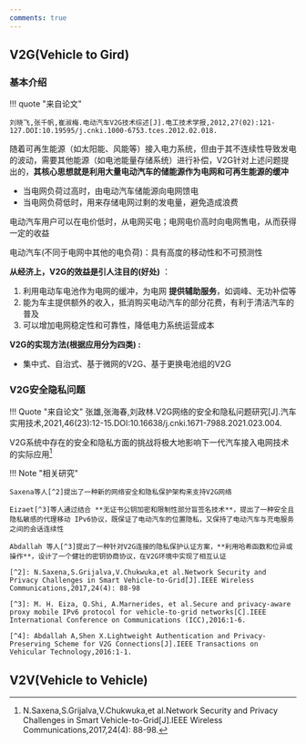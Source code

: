 ```yaml
---
comments: true
---
```


## V2G(Vehicle to Gird)

### 基本介绍

!!! quote "来自论文"

    刘晓飞,张千帆,崔淑梅.电动汽车V2G技术综述[J].电工技术学报,2012,27(02):121-127.DOI:10.19595/j.cnki.1000-6753.tces.2012.02.018.

随着可再生能源（如太阳能、风能等）接入电力系统，但由于其不连续性导致发电的波动，需要其他能源（如电池能量存储系统）进行补偿，V2G针对上述问题提出的，**其核心思想就是利用大量电动汽车的储能源作为电网和可再生能源的缓冲**

- 当电网负荷过高时，由电动汽车储能源向电网馈电
- 当电网负荷低时，用来存储电网过剩的发电量，避免造成浪费

电动汽车用户可以在电价低时，从电网买电；电网电价高时向电网售电，从而获得一定的收益

电动汽车(不同于电网中其他的电负荷)：具有高度的移动性和不可预测性

**从经济上，V2G的效益是引人注目的(好处)** ： 

1. 利用电动车电池作为电网的缓冲，为电网 **提供辅助服务**，如调峰、无功补偿等
2. 能为车主提供额外的收入，抵消购买电动汽车的部分花费，有利于清洁汽车的普及
3. 可以增加电网稳定性和可靠性，降低电力系统运营成本

**V2G的实现方法(根据应用分为四类) :**

- 集中式、自治式、基于微网的V2G、基于更换电池组的V2G

### V2G安全隐私问题

!!! Quote "来自论文"
    张雄,张海春,刘政林.V2G网络的安全和隐私问题研究[J].汽车实用技术,2021,46(23):12-15.DOI:10.16638/j.cnki.1671-7988.2021.023.004.

V2G系统中存在的安全和隐私方面的挑战将极大地影响下一代汽车接入电网技术的实际应用[^1]
[^1]: N.Saxena,S.Grijalva,V.Chukwuka,et al.Network Security and Privacy Challenges in Smart Vehicle-to-Grid[J].IEEE Wireless Communications,2017,24(4): 88-98.

!!! Note "相关研究"

    Saxena等人[^2]提出了一种新的网络安全和隐私保护架构来支持V2G网络

    Eizaet[^3]等人通过结合 **无证书公钥加密和限制性部分盲签名技术**，提出了一种安全且隐私敏感的代理移动 IPv6协议，既保证了电动汽车的位置隐私，又保持了电动汽车与充电服务之间的会话连续性

    Abdallah 等人[^3]提出了一种针对V2G连接的隐私保护认证方案，**利用哈希函数和位异或操作**，设计了一个健壮的密钥协商协议，在V2G环境中实现了相互认证

    [^2]: N.Saxena,S.Grijalva,V.Chukwuka,et al.Network Security and Privacy Challenges in Smart Vehicle-to-Grid[J].IEEE Wireless Communications,2017,24(4): 88-98
    
    [^3]: M. H. Eiza, Q.Shi, A.Marnerides, et al.Secure and privacy-aware proxy mobile IPv6 protocol for vehicle-to-grid networks[C].IEEE International Conference on Communications (ICC),2016:1-6.

    [^4]: Abdallah A,Shen X.Lightweight Authentication and Privacy- Preserving Scheme for V2G Connections[J].IEEE Transactions on Vehicular Technology,2016:1-1.

## V2V(Vehicle to Vehicle)